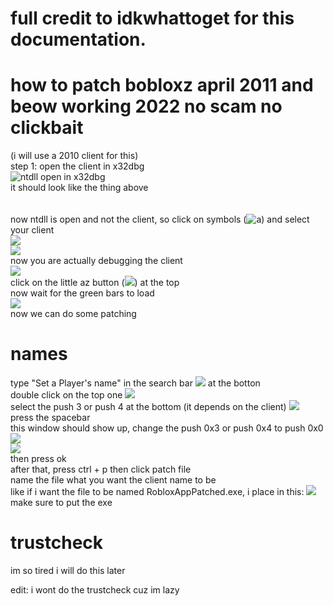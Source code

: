 # full credit to idkwhattoget for this documentation.
# how to patch bobloxz april 2011 and beow working 2022 no scam no clickbait
(i will use a 2010 client for this)<br>
step 1: open the client in x32dbg<br>
![ntdll open in x32dbg](https://cdn.discordapp.com/attachments/958720769687425138/959178592263217183/unknown.png "ntdll")<br>
it should look like the thing above
<br>
<br>
<br>
now ntdll is open and not the client, so click on symbols (![a](https://cdn.discordapp.com/attachments/958720769687425138/959179153733718016/unknown.png)) and select your client<br>
![](https://cdn.discordapp.com/attachments/958720769687425138/959179505304502362/unknown.png)<br>
![](https://cdn.discordapp.com/attachments/958720769687425138/959179955755954267/unknown.png)<br>
now you are actually debugging the client<br>
![](https://cdn.discordapp.com/attachments/958720769687425138/959180101554151434/unknown.png)<br>
click on the little az button (![](https://cdn.discordapp.com/attachments/958720769687425138/959180397336473710/unknown.png)) at the top<br>
now wait for the green bars to load<br>
![](https://cdn.discordapp.com/attachments/958720769687425138/959180638966136842/unknown.png)<br>
now we can do some patching
# names
type "Set a Player's name" in the search bar ![](https://cdn.discordapp.com/attachments/958720769687425138/959180927915946004/unknown.png) at the botton<br>
double click on the top one ![](https://cdn.discordapp.com/attachments/958720769687425138/959181180043935744/unknown.png)<br>
select the push 3 or push 4 at the bottom (it depends on the client)
![](https://cdn.discordapp.com/attachments/958720769687425138/959181358712914051/unknown.png)<br>
press the spacebar<br>
this window should show up, change the push 0x3 or push 0x4 to push 0x0
![](https://cdn.discordapp.com/attachments/958720769687425138/959181999002759208/unknown.png)<br>
![](https://cdn.discordapp.com/attachments/958720769687425138/959182194037887006/unknown.png)<br>
then press ok<br>
after that, press ctrl + p then click patch file<br>
name the file what you want the client name to be<br>
like if i want the file to be named RobloxAppPatched.exe, i place in this:
![](https://cdn.discordapp.com/attachments/958720769687425138/959182589556555816/unknown.png)<br>
make sure to put the exe
# trustcheck
im so tired i will do this later

edit: i wont do the trustcheck cuz im lazy
